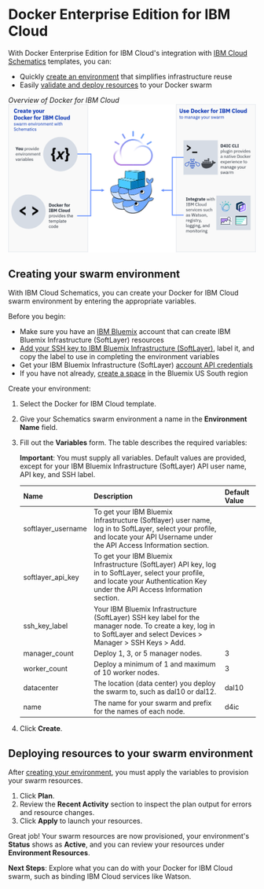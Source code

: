 # Docker Enterprise Edition for IBM Cloud

With Docker Enterprise Edition for IBM Cloud's integration with [IBM Cloud Schematics](https://console.bluemix.net/docs/services/schematics/index.html#gettingstarted) templates, you can:
* Quickly [create an environment](#creating_your_swarm_environment) that simplifies infrastructure reuse
* Easily [validate and deploy resources](#deploying_resources_to_your_swarm_environment) to your Docker swarm

_Overview of Docker for IBM Cloud_
![Docker for IBM Cloud Overview](img/d4ic-ov.png)

## Creating your swarm environment
With IBM Cloud Schematics, you can create your Docker for IBM Cloud swarm environment by entering the appropriate variables.

Before you begin:
* Make sure you have an [IBM Bluemix](https://console.bluemix.net/registration/) account that can create IBM Bluemix Infrastructure (SoftLayer) resources
* [Add your SSH key to IBM Bluemix Infrastructure (SoftLayer)](https://knowledgelayer.softlayer.com/procedure/add-ssh-key), label it, and copy the label to use in completing the environment variables
* Get your IBM Bluemix Infrastructure (SoftLayer) [account API credentials](https://knowledgelayer.softlayer.com/procedure/retrieve-your-api-key)
* If you have not already, [create a space](https://console.bluemix.net/docs/admin/orgs_spaces.html#spaceinfo) in the Bluemix US South region

Create your environment:
1. Select the Docker for IBM Cloud template.
2. Give your Schematics swarm environment a name in the **Environment Name** field.
3. Fill out the **Variables** form. The table describes the required variables:

    **Important**: You must supply all variables. Default values are provided, except for your IBM Bluemix Infrastructure (SoftLayer) API user name, API key, and SSH label.

    | Name | Description | Default Value |
    | ---- | ----------- | ------------- |
    | softlayer_username | To get your IBM Bluemix Infrastructure (Softlayer) user name, log in to SoftLayer, select your profile, and locate your API Username under the API Access Information section. | |
    | softlayer_api_key | To get your IBM Bluemix Infrastructure (SoftLayer) API key, log in to SoftLayer, select your profile, and locate your Authentication Key under the API Access Information section. | |
    | ssh_key_label | Your IBM Bluemix Infrastructure (SoftLayer) SSH key label for the manager node. To create a key, log in to SoftLayer and select Devices > Manager > SSH Keys > Add. | |
    | manager_count | Deploy 1, 3, or 5 manager nodes. | 3 |
    | worker_count | Deploy a minimum of 1 and maximum of 10 worker nodes. | 3 |
    | datacenter | The location (data center) you deploy the swarm to, such as dal10 or dal12. | dal10 |
    | name | The name for your swarm and prefix for the names of each node. | d4ic |

4. Click **Create**.

## Deploying resources to your swarm environment
After [creating your environment](#creating_your_swarm_environment), you must apply the variables to provision your swarm resources.

1. Click **Plan**.
2. Review the **Recent Activity** section to inspect the plan output for errors and resource changes.
3. Click **Apply** to launch your resources.

Great job! Your swarm resources are now provisioned, your environment's **Status** shows as **Active**, and you can review your resources under **Environment Resources**.

**Next Steps**: Explore what you can do with your Docker for IBM Cloud swarm, such as binding IBM Cloud services like Watson.<!--Need to add link to docs once those are available-->
